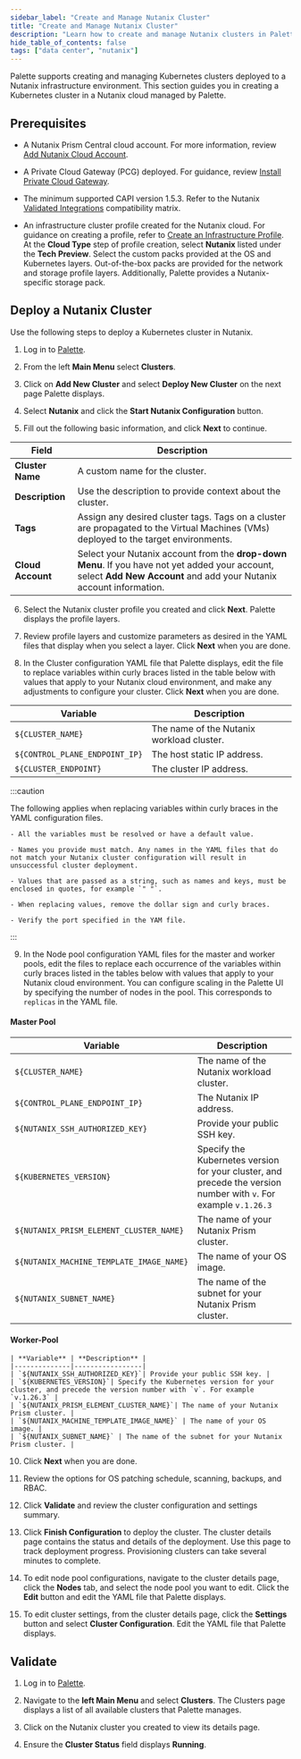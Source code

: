 ```yaml
---
sidebar_label: "Create and Manage Nutanix Cluster"
title: "Create and Manage Nutanix Cluster"
description: "Learn how to create and manage Nutanix clusters in Palette."
hide_table_of_contents: false
tags: ["data center", "nutanix"]
---
```


Palette supports creating and managing Kubernetes clusters deployed to a Nutanix infrastructure environment. This section guides you in creating a Kubernetes cluster in a Nutanix cloud managed by Palette.

## Prerequisites

- A Nutanix Prism Central cloud account. For more information, review [Add Nutanix Cloud Account](add-nutanix-cloud-account.md). 

- A Private Cloud Gateway (PCG) deployed. For guidance, review [Install Private Cloud Gateway](install-pcg.md).

- The minimum supported CAPI version 1.5.3. Refer to the Nutanix [Validated Integrations](https://opendocs.nutanix.com/capx/v1.2.x/validated_integrations/#validated-versions) compatibility matrix.

- An infrastructure cluster profile created for the Nutanix cloud. For guidance on creating a profile, refer to [Create an Infrastructure Profile](../../../profiles/cluster-profiles/create-cluster-profiles/create-infrastructure-profile.md). At the **Cloud Type** step of profile creation, select **Nutanix** listed under the **Tech Preview**. Select the custom packs provided at the OS and Kubernetes layers. Out-of-the-box packs are provided for the network and storage profile layers. Additionally, Palette provides a Nutanix-specific storage pack.


## Deploy a Nutanix Cluster

Use the following steps to deploy a Kubernetes cluster in Nutanix.

1. Log in to [Palette](https://console.spectrocloud.com/).

2. From the left **Main Menu** select **Clusters**.

3. Click on **Add New Cluster** and select **Deploy New Cluster** on the next page Palette displays. 

4. Select **Nutanix** and click the **Start Nutanix Configuration** button.

5. Fill out the following basic information, and click **Next** to continue.

  | **Field** | **Description** |
  |-----------|-----------------|
  | **Cluster Name**| A custom name for the cluster. |
  | **Description**| Use the description to provide context about the cluster.|
  | **Tags**| Assign any desired cluster tags. Tags on a cluster are propagated to the Virtual Machines (VMs) deployed to the target environments.|
  | **Cloud Account** | Select your Nutanix account from the **drop-down Menu**. If you have not yet added your account, select **Add New Account** and add your Nutanix account information. |

6. Select the Nutanix cluster profile you created and click **Next**. Palette displays the profile layers.

7. Review profile layers and customize parameters as desired in the YAML files that display when you select a layer. Click **Next** when you are done.

8. In the Cluster configuration YAML file that Palette displays, edit the file to replace variables within curly braces listed in the table below with values that apply to your Nutanix cloud environment, and make any adjustments to configure your cluster. Click **Next** when you are done.

  | **Variable** | **Description** |
  |--------------|-----------------|
  | `${CLUSTER_NAME}`| The name of the Nutanix workload cluster. |
  | `${CONTROL_PLANE_ENDPOINT_IP}`| The host static IP address. |
  | `${CLUSTER_ENDPOINT}`| The cluster IP address. |  

  :::caution

  The following applies when replacing variables within curly braces in the YAML configuration files.

    - All the variables must be resolved or have a default value.

    - Names you provide must match. Any names in the YAML files that do not match your Nutanix cluster configuration will result in unsuccessful cluster deployment.

    - Values that are passed as a string, such as names and keys, must be enclosed in quotes, for example `" "`.

    - When replacing values, remove the dollar sign and curly braces.

    - Verify the port specified in the YAM file.
  
  :::

9. In the Node pool configuration YAML files for the master and worker pools, edit the files to replace each occurrence of the variables within curly braces listed in the tables below with values that apply to your Nutanix cloud environment. You can configure scaling in the Palette UI by specifying the number of nodes in the pool. This corresponds to `replicas` in the YAML file.

  #### Master Pool 

  | **Variable** | **Description** |
  |--------------|-----------------|
  | `${CLUSTER_NAME}`| The name of the Nutanix workload cluster. |
  | `${CONTROL_PLANE_ENDPOINT_IP}`| The Nutanix IP address. |
  | `${NUTANIX_SSH_AUTHORIZED_KEY}`| Provide your public SSH key. |
  | `${KUBERNETES_VERSION}`| Specify the Kubernetes version for your cluster, and precede the version number with `v`. For example `v.1.26.3` |
  | `${NUTANIX_PRISM_ELEMENT_CLUSTER_NAME}`| The name of your Nutanix Prism cluster. |
  | `${NUTANIX_MACHINE_TEMPLATE_IMAGE_NAME}` | The name of your OS image. |
  | `${NUTANIX_SUBNET_NAME}` | The name of the subnet for your Nutanix Prism cluster. |

  #### Worker-Pool

    | **Variable** | **Description** |
    |--------------|-----------------|
    | `${NUTANIX_SSH_AUTHORIZED_KEY}`| Provide your public SSH key. |
    | `${KUBERNETES_VERSION}`| Specify the Kubernetes version for your cluster, and precede the version number with `v`. For example `v.1.26.3` |
    | `${NUTANIX_PRISM_ELEMENT_CLUSTER_NAME}`| The name of your Nutanix Prism cluster. |
    | `${NUTANIX_MACHINE_TEMPLATE_IMAGE_NAME}` | The name of your OS image. |
    | `${NUTANIX_SUBNET_NAME}` | The name of the subnet for your Nutanix Prism cluster. |


10. Click **Next** when you are done.

11. Review the options for OS patching schedule, scanning, backups, and RBAC. 

12. Click **Validate** and review the cluster configuration and settings summary.

13. Click **Finish Configuration** to deploy the cluster. The cluster details page contains the status and details of the deployment. Use this page to track deployment progress. Provisioning clusters can take several minutes to complete.

14. To edit node pool configurations, navigate to the cluster details page, click the **Nodes** tab, and select the node pool you want to edit. Click the **Edit** button and edit the YAML file that Palette displays. 

15. To edit cluster settings, from the cluster details page, click the **Settings** button and select **Cluster Configuration**. Edit the YAML file that Palette displays.


## Validate

1.  Log in to [Palette](https://console.spectrocloud.com/).

2. Navigate to the **left Main Menu** and select **Clusters**. The Clusters page displays a list of all available clusters that Palette manages.

3. Click on the Nutanix cluster you created to view its details page.

4. Ensure the **Cluster Status** field displays **Running**.

